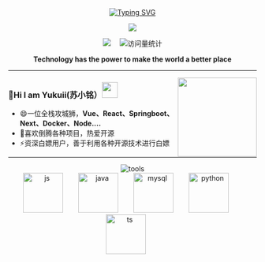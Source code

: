 <div align="center">
  <!-- dynamic typing effect 动态打字效果 -->
  <div align="center">
    <a href="https://yukuii.cn/">
<a href="https://git.io/typing-svg"><img src="https://readme-typing-svg.demolab.com?font=Pixelify&duration=2000&pause=1000&vCenter=true&width=435&lines=Hello+Wrold;%E6%88%91%E6%98%AFYukuiii" alt="Typing SVG" /></a>
    </a>
  </div>

  <!-- knock code pictures 敲代码的图片 -->
  <img src="https://cdn.jsdelivr.net/gh/sun0225SUN/sun0225SUN/assets/images/coding.gif" /><br>

  <!-- profile logo 个人资料徽标 -->
  <div align="center">
    <a href="https://blog.yukuii.top"><img src="https://img.shields.io/badge/Website-博客-red" /></a>&emsp;
    <img src="https://komarev.com/ghpvc/?username=Yukuiii&label=Views&color=0e75b6&style=flat" alt="访问量统计" />
  </div>
<p><b>Technology has the power to make the world a better place</b></p>
</div>

---

<div><img align="right" height="160" src="https://github-stats.aika.dev/api?username=Yukuiii&show_icons=true&icon_color=fb7299&text_color=fb7299&bg_color=ffffff&hide_title=true&locale=cn" /></div>

### 👋Hi I am Yukuii(苏小铭）<img height="32" width="32" src="https://ae01.alicdn.com/kf/Scf5d6aa4808348f1953a6dbada55d6aeV.png"/>
- 😄一位全栈攻城狮，**Vue、React、Springboot、Next、Docker、Node....**
- 👀喜欢倒腾各种项目，热爱开源
- ⚡资深白嫖用户，善于利用各种开源技术进行白嫖


---

<div align="center">
<img src="https://skillicons.dev/icons?i=idea,vscode,git,docker,html,css,java,js,nodejs,mysql,vue,supabase,react" alt="tools" />
</div>

<div align="center">
<img src="https://techstack-generator.vercel.app/js-icon.svg" alt="js" width="81" style="width: 81px; height: 81px; margin-right: 27px; margin-bottom: 0px;" />
<img src="https://techstack-generator.vercel.app/java-icon.svg" alt="java" width="81" style="width: 81px; height: 81px; margin-right: 27px; margin-bottom: 0px;" />
<img src="https://techstack-generator.vercel.app/mysql-icon.svg" alt="mysql" width="81" style="width: 81px; height: 81px; margin-right: 27px; margin-bottom: 0px;" />
<img src="https://techstack-generator.vercel.app/python-icon.svg" alt="python" width="81" style="width: 81px; height: 81px; margin-right: 27px; margin-bottom: 0px;" />
<img src="https://techstack-generator.vercel.app/ts-icon.svg" alt="ts" width="81" style="width: 81px; height: 81px; margin-right: 27px; margin-bottom: 0px;" />
</div>

<!--

**Yukuiii/Yukuiii** is a ✨ _special_ ✨ repository because its `README.md` (this file) appears on your GitHub profile.

Here are some ideas to get you started:

- 🔭 I’m currently working on ...
- 🌱 I’m currently learning ...
- 👯 I’m looking to collaborate on ...
- 🤔 I’m looking for help with ...
- 💬 Ask me about ...
- 📫 How to reach me: ...
- 😄 Pronouns: ...
- ⚡ Fun fact: ...
-->
